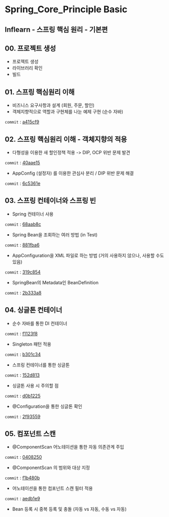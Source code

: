 # Spring_Core_Principle Basic
Inflearn - 스프링 핵심 원리 - 기본편
---  

## 00. 프로젝트 생성
- 프로젝트 생성
- 라이브러리 확인
- 빌드

## 01. 스프링 핵심원리 이해
- 비즈니스 요구사항과 설계 (회원, 주문, 할인)
- 객체지향적으로 역할과 구현체를 나눈 예제 구현 (순수 자바)

```commit``` : [a415cf9](https://github.com/meoldae/Spring_CorePrinciple_Basic/commit/a415cf9d8337088e3bd109db51e74af5db505c7f)  

## 02. 스프링 핵심원리 이해 - 객체지향의 적용
- 다형성을 이용한 새 할인정책 적용 -> DIP, OCP 위반 문제 발견

```commit``` : [40aae15](https://github.com/meoldae/Spring_CorePrinciple_Basic/commit/40aae15522b05b329d08d8ba7025eb143739080f)
- AppConfig (설정자) 를 이용한 관심사 분리 / DIP 위반 문제 해결 

```commit``` : [6c5361e](https://github.com/meoldae/Spring_CorePrinciple_Basic/commit/6c5361e2eedb074425b2fdc4f503aaffe24d4127)


## 03. 스프링 컨테이너와 스프링 빈
- Spring 컨테이너 사용

```commit``` : [68aab8c](https://github.com/meoldae/Spring_CorePrinciple_Basic/commit/68aab8ccad5381c2edaae0a29b0515880078f66d)
- Spring Bean을 조회하는 여러 방법 (in Test)

```commit``` : [881fba6](https://github.com/meoldae/Spring_CorePrinciple_Basic/commit/881fba659debe288fb82d0cf12753e21f29f7ee2)
- AppConfiguration을 XML 파일로 하는 방법 (거의 사용하지 않으나, 사용할 수도 있음)

```commit``` : [319c854](https://github.com/meoldae/Spring_CorePrinciple_Basic/commit/319c8543f7880284548f1816bf3987e782bb47d4)
- SpringBean의 Metadata인 BeanDefinition

```commit``` : [2b333a8](https://github.com/meoldae/Spring_CorePrinciple_Basic/commit/2bee3a8192043797da7ccc08aa1d88d2575874f2)

## 04. 싱글톤 컨테이너
- 순수 자바를 통한 DI 컨테이너

```commit``` : [f1123f8](https://github.com/meoldae/Spring_CorePrinciple_Basic/commit/f1123f89853666795c849f4a8f46d352631799cf)
- Singleton 패턴 적용

```commit``` : [b301c34](https://github.com/meoldae/Spring_CorePrinciple_Basic/commit/b301c346d2868bef8183ad2255e3357879d50edd)
- 스프링 컨테이너를 통한 싱글톤

```commit``` : [152d813](https://github.com/meoldae/Spring_CorePrinciple_Basic/commit/152d813dd1ad8f12b63c1f8dc35ad57182b7e377)
- 싱글톤 사용 시 주의할 점

```commit``` : [d0b1225](https://github.com/meoldae/Spring_CorePrinciple_Basic/commit/d0b122591cc050c0c2ee5dc68b649a5acb6ebf3c)
- @Configuration을 통한 싱글톤 확인

```commit``` : [2f93559](https://github.com/meoldae/Spring_CorePrinciple_Basic/commit/2f9355958c14f333caec05b330a1af1505409bb9)

## 05. 컴포넌트 스캔
- @ComponentScan 어노테이션을 통한 자동 의존관계 주입

```commit``` : [0408250](https://github.com/meoldae/Spring_CorePrinciple_Basic/commit/0408258b037e6815c2da21bfcfab36d0f90ed232)
- @ComponentScan 의 범위와 대상 지정 

```commit``` : [f1b480b](https://github.com/meoldae/Spring_CorePrinciple_Basic/commit/f1b480beae643a99982b821e36d94b69719f29d9)
- 어노테이션을 통한 컴포넌트 스캔 필터 적용

```commit``` : [aedb1e9](https://github.com/meoldae/Spring_CorePrinciple_Basic/commit/aedb1e9c0cca97b7b9b560b00b77fbafd4510e41)

- Bean 등록 시 중복 등록 및 충돌 (자동 vs 자동, 수동 vs 자동)



